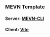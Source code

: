 ### MEVN Template

#### Server: [MEVN-CLI](https://github.com/danialhasan/mevn-cli)

#### Client: [Vite](https://github.com/web2033/vite-vue3-tailwind-starter)
